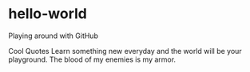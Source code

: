 # hello-world
Playing around with GitHub

Cool Quotes
Learn something new everyday and the world will be your playground.
The blood of my enemies is my armor.

